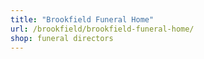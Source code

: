 ```yaml
---
title: "Brookfield Funeral Home"
url: /brookfield/brookfield-funeral-home/
shop: funeral directors
---
```

